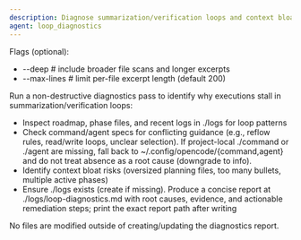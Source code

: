 ```yaml
---
description: Diagnose summarization/verification loops and context bloat; write logs/loop-diagnostics.md
agent: loop_diagnostics
---
```


Flags (optional):
- --deep              # include broader file scans and longer excerpts
- --max-lines <n>     # limit per-file excerpt length (default 200)

Run a non-destructive diagnostics pass to identify why executions stall in summarization/verification loops:

- Inspect roadmap, phase files, and recent logs in ./logs for loop patterns
- Check command/agent specs for conflicting guidance (e.g., reflow rules, read/write loops, unclear selection). If project-local ./command or ./agent are missing, fall back to ~/.config/opencode/{command,agent} and do not treat absence as a root cause (downgrade to info).
- Identify context bloat risks (oversized planning files, too many bullets, multiple active phases)
- Ensure ./logs exists (create if missing). Produce a concise report at ./logs/loop-diagnostics.md with root causes, evidence, and actionable remediation steps; print the exact report path after writing

No files are modified outside of creating/updating the diagnostics report.
